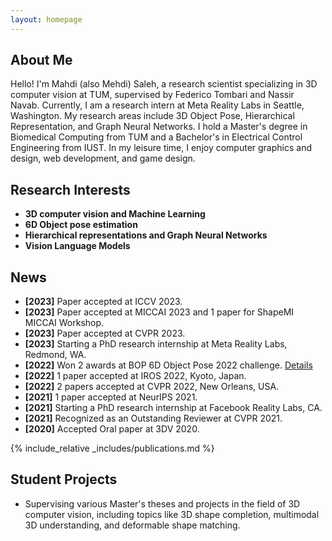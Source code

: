 ```yaml
---
layout: homepage
---
```


## About Me

Hello! I'm Mahdi (also Mehdi) Saleh, a research scientist specializing in 3D computer vision at TUM, supervised by Federico Tombari and Nassir Navab. Currently, I am a research intern at Meta Reality Labs in Seattle, Washington. My research areas include 3D Object Pose, Hierarchical Representation, and Graph Neural Networks. I hold a Master's degree in Biomedical Computing from TUM and a Bachelor's in Electrical Control Engineering from IUST. In my leisure time, I enjoy computer graphics and design, web development, and game design.

## Research Interests

- **3D computer vision and Machine Learning**
- **6D Object pose estimation**
- **Hierarchical representations and Graph Neural Networks**
- **Vision Language Models**


## News

- **[2023]** Paper accepted at ICCV 2023.
- **[2023]** Paper accepted at MICCAI 2023 and 1 paper for ShapeMI MICCAI Workshop.
- **[2023]** Paper accepted at CVPR 2023.
- **[2023]** Starting a PhD research internship at Meta Reality Labs, Redmond, WA.
- **[2022]** Won 2 awards at BOP 6D Object Pose 2022 challenge. [Details](http://cmp.felk.cvut.cz/sixd/workshop_2022/)
- **[2022]** 1 paper accepted at IROS 2022, Kyoto, Japan.
- **[2022]** 2 papers accepted at CVPR 2022, New Orleans, USA.
- **[2021]** 1 paper accepted at NeurIPS 2021.
- **[2021]** Starting a PhD research internship at Facebook Reality Labs, CA.
- **[2021]** Recognized as an Outstanding Reviewer at CVPR 2021.
- **[2020]** Accepted Oral paper at 3DV 2020.


{% include_relative _includes/publications.md %}


## Student Projects

- Supervising various Master's theses and projects in the field of 3D computer vision, including topics like 3D shape completion, multimodal 3D understanding, and deformable shape matching.

<!-- 
{% include_relative _includes/services.md %} -->
